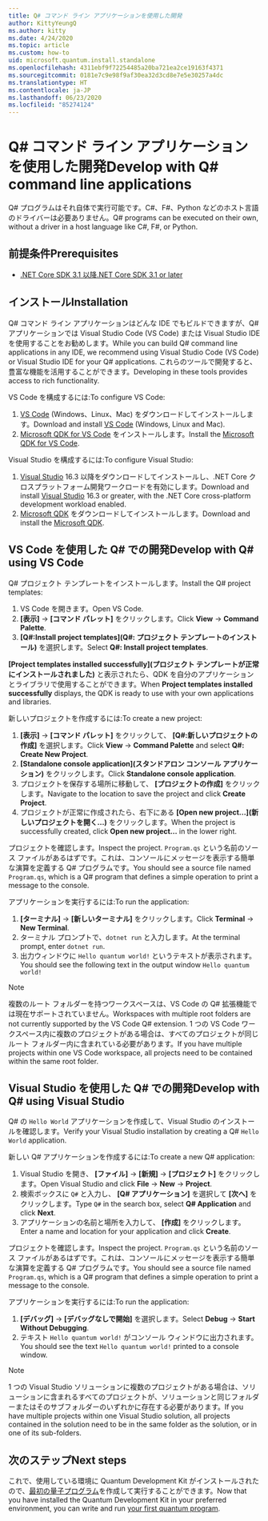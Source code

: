 ```yaml
---
title: Q# コマンド ライン アプリケーションを使用した開発
author: KittyYeungQ
ms.author: kitty
ms.date: 4/24/2020
ms.topic: article
ms.custom: how-to
uid: microsoft.quantum.install.standalone
ms.openlocfilehash: 4311ebf9f72254485a20ba721ea2ce19163f4371
ms.sourcegitcommit: 0181e7c9e98f9af30ea32d3cd8e7e5e30257a4dc
ms.translationtype: HT
ms.contentlocale: ja-JP
ms.lasthandoff: 06/23/2020
ms.locfileid: "85274124"
---
```

# <a name="develop-with-q-command-line-applications"></a><span data-ttu-id="a8ef9-102">Q# コマンド ライン アプリケーションを使用した開発</span><span class="sxs-lookup"><span data-stu-id="a8ef9-102">Develop with Q# command line applications</span></span>

<span data-ttu-id="a8ef9-103">Q# プログラムはそれ自体で実行可能です。C#、F#、Python などのホスト言語のドライバーは必要ありません。</span><span class="sxs-lookup"><span data-stu-id="a8ef9-103">Q# programs can be executed on their own, without a driver in a host language like C#, F#, or Python.</span></span>

## <a name="prerequisites"></a><span data-ttu-id="a8ef9-104">前提条件</span><span class="sxs-lookup"><span data-stu-id="a8ef9-104">Prerequisites</span></span>

- [<span data-ttu-id="a8ef9-105">.NET Core SDK 3.1 以降</span><span class="sxs-lookup"><span data-stu-id="a8ef9-105">.NET Core SDK 3.1 or later</span></span>](https://www.microsoft.com/net/download)

## <a name="installation"></a><span data-ttu-id="a8ef9-106">インストール</span><span class="sxs-lookup"><span data-stu-id="a8ef9-106">Installation</span></span>

<span data-ttu-id="a8ef9-107">Q# コマンド ライン アプリケーションはどんな IDE でもビルドできますが、Q# アプリケーションでは Visual Studio Code (VS Code) または Visual Studio IDE を使用することをお勧めします。</span><span class="sxs-lookup"><span data-stu-id="a8ef9-107">While you can build Q# command line applications in any IDE, we recommend using Visual Studio Code (VS Code) or Visual Studio IDE for your Q# applications.</span></span> <span data-ttu-id="a8ef9-108">これらのツールで開発すると、豊富な機能を活用することができます。</span><span class="sxs-lookup"><span data-stu-id="a8ef9-108">Developing in these tools provides access to rich functionality.</span></span>

<span data-ttu-id="a8ef9-109">VS Code を構成するには:</span><span class="sxs-lookup"><span data-stu-id="a8ef9-109">To configure VS Code:</span></span>

1. <span data-ttu-id="a8ef9-110">[VS Code](https://code.visualstudio.com/download) (Windows、Linux、Mac) をダウンロードしてインストールします。</span><span class="sxs-lookup"><span data-stu-id="a8ef9-110">Download and install [VS Code](https://code.visualstudio.com/download) (Windows, Linux and Mac).</span></span>
2. <span data-ttu-id="a8ef9-111">[Microsoft QDK for VS Code](https://marketplace.visualstudio.com/items?itemName=quantum.quantum-devkit-vscode) をインストールします。</span><span class="sxs-lookup"><span data-stu-id="a8ef9-111">Install the [Microsoft QDK for VS Code](https://marketplace.visualstudio.com/items?itemName=quantum.quantum-devkit-vscode).</span></span>

<span data-ttu-id="a8ef9-112">Visual Studio を構成するには:</span><span class="sxs-lookup"><span data-stu-id="a8ef9-112">To configure Visual Studio:</span></span>

1. <span data-ttu-id="a8ef9-113">[Visual Studio](https://visualstudio.microsoft.com/downloads/) 16.3 以降をダウンロードしてインストールし、.NET Core クロスプラットフォーム開発ワークロードを有効にします。</span><span class="sxs-lookup"><span data-stu-id="a8ef9-113">Download and install [Visual Studio](https://visualstudio.microsoft.com/downloads/) 16.3 or greater, with the .NET Core cross-platform development workload enabled.</span></span>
2. <span data-ttu-id="a8ef9-114">[Microsoft QDK](https://marketplace.visualstudio.com/items?itemName=quantum.DevKit) をダウンロードしてインストールします。</span><span class="sxs-lookup"><span data-stu-id="a8ef9-114">Download and install the [Microsoft QDK](https://marketplace.visualstudio.com/items?itemName=quantum.DevKit).</span></span>


## <a name="develop-with-q-using-vs-code"></a><span data-ttu-id="a8ef9-115">VS Code を使用した Q# での開発</span><span class="sxs-lookup"><span data-stu-id="a8ef9-115">Develop with Q# using VS Code</span></span>

<span data-ttu-id="a8ef9-116">Q# プロジェクト テンプレートをインストールします。</span><span class="sxs-lookup"><span data-stu-id="a8ef9-116">Install the Q# project templates:</span></span>

1. <span data-ttu-id="a8ef9-117">VS Code を開きます。</span><span class="sxs-lookup"><span data-stu-id="a8ef9-117">Open VS Code.</span></span>
2. <span data-ttu-id="a8ef9-118">**[表示]**  ->  **[コマンド パレット]** をクリックします。</span><span class="sxs-lookup"><span data-stu-id="a8ef9-118">Click **View** -> **Command Palette**.</span></span>
3. <span data-ttu-id="a8ef9-119">**[Q#:Install project templates]\(Q#: プロジェクト テンプレートのインストール\)** を選択します。</span><span class="sxs-lookup"><span data-stu-id="a8ef9-119">Select **Q#: Install project templates**.</span></span>

<span data-ttu-id="a8ef9-120">**[Project templates installed successfully]\(プロジェクト テンプレートが正常にインストールされました\)** と表示されたら、QDK を自分のアプリケーションとライブラリで使用することができます。</span><span class="sxs-lookup"><span data-stu-id="a8ef9-120">When **Project templates installed successfully** displays, the QDK is ready to use with your own applications and libraries.</span></span>

<span data-ttu-id="a8ef9-121">新しいプロジェクトを作成するには:</span><span class="sxs-lookup"><span data-stu-id="a8ef9-121">To create a new project:</span></span>

1. <span data-ttu-id="a8ef9-122">**[表示]**  ->  **[コマンド パレット]** をクリックして、 **[Q#:新しいプロジェクトの作成]** を選択します。</span><span class="sxs-lookup"><span data-stu-id="a8ef9-122">Click **View** -> **Command Palette** and select **Q#: Create New Project**.</span></span>
2. <span data-ttu-id="a8ef9-123">**[Standalone console application]\(スタンドアロン コンソール アプリケーション\)** をクリックします。</span><span class="sxs-lookup"><span data-stu-id="a8ef9-123">Click **Standalone console application**.</span></span>
3. <span data-ttu-id="a8ef9-124">プロジェクトを保存する場所に移動して、 **[プロジェクトの作成]** をクリックします。</span><span class="sxs-lookup"><span data-stu-id="a8ef9-124">Navigate to the location to save the project and click **Create Project**.</span></span>
4. <span data-ttu-id="a8ef9-125">プロジェクトが正常に作成されたら、右下にある **[Open new project...]\(新しいプロジェクトを開く...\)** をクリックします。</span><span class="sxs-lookup"><span data-stu-id="a8ef9-125">When the project is successfully created, click **Open new project...** in the lower right.</span></span>
        
<span data-ttu-id="a8ef9-126">プロジェクトを確認します。</span><span class="sxs-lookup"><span data-stu-id="a8ef9-126">Inspect the project.</span></span> <span data-ttu-id="a8ef9-127">`Program.qs` という名前のソース ファイルがあるはずです。これは、コンソールにメッセージを表示する簡単な演算を定義する Q# プログラムです。</span><span class="sxs-lookup"><span data-stu-id="a8ef9-127">You should see a source file named `Program.qs`, which is a Q# program that defines a simple operation to print a message to the console.</span></span>

<span data-ttu-id="a8ef9-128">アプリケーションを実行するには:</span><span class="sxs-lookup"><span data-stu-id="a8ef9-128">To run the application:</span></span>
1. <span data-ttu-id="a8ef9-129">**[ターミナル]**  ->  **[新しいターミナル]** をクリックします。</span><span class="sxs-lookup"><span data-stu-id="a8ef9-129">Click **Terminal** -> **New Terminal**.</span></span>
2. <span data-ttu-id="a8ef9-130">ターミナル プロンプトで、`dotnet run` と入力します。</span><span class="sxs-lookup"><span data-stu-id="a8ef9-130">At the terminal prompt, enter `dotnet run`.</span></span>
3. <span data-ttu-id="a8ef9-131">出力ウィンドウに `Hello quantum world!` というテキストが表示されます。</span><span class="sxs-lookup"><span data-stu-id="a8ef9-131">You should see the following text in the output window `Hello quantum world!`</span></span>


> [!NOTE]
> <span data-ttu-id="a8ef9-132">複数のルート フォルダーを持つワークスペースは、VS Code の Q# 拡張機能では現在サポートされていません。</span><span class="sxs-lookup"><span data-stu-id="a8ef9-132">Workspaces with multiple root folders are not currently supported by the VS Code Q# extension.</span></span> <span data-ttu-id="a8ef9-133">1 つの VS Code ワークスペース内に複数のプロジェクトがある場合は、すべてのプロジェクトが同じルート フォルダー内に含まれている必要があります。</span><span class="sxs-lookup"><span data-stu-id="a8ef9-133">If you have multiple projects within one VS Code workspace, all projects need to be contained within the same root folder.</span></span>

## <a name="develop-with-q-using-visual-studio"></a><span data-ttu-id="a8ef9-134">Visual Studio を使用した Q# での開発</span><span class="sxs-lookup"><span data-stu-id="a8ef9-134">Develop with Q# using Visual Studio</span></span>

<span data-ttu-id="a8ef9-135">Q# の `Hello World` アプリケーションを作成して、Visual Studio のインストールを確認します。</span><span class="sxs-lookup"><span data-stu-id="a8ef9-135">Verify your Visual Studio installation by creating a Q# `Hello World` application.</span></span>

<span data-ttu-id="a8ef9-136">新しい Q# アプリケーションを作成するには:</span><span class="sxs-lookup"><span data-stu-id="a8ef9-136">To create a new Q# application:</span></span>
1. <span data-ttu-id="a8ef9-137">Visual Studio を開き、 **[ファイル]**  ->  **[新規]**  ->  **[プロジェクト]** をクリックします。</span><span class="sxs-lookup"><span data-stu-id="a8ef9-137">Open Visual Studio and click **File** -> **New** -> **Project**.</span></span>
2. <span data-ttu-id="a8ef9-138">検索ボックスに `Q#` と入力し、 **[Q# アプリケーション]** を選択して **[次へ]** をクリックします。</span><span class="sxs-lookup"><span data-stu-id="a8ef9-138">Type `Q#` in the search box, select **Q# Application** and click **Next**.</span></span>
3. <span data-ttu-id="a8ef9-139">アプリケーションの名前と場所を入力して、 **[作成]** をクリックします。</span><span class="sxs-lookup"><span data-stu-id="a8ef9-139">Enter a name and location for your application and click **Create**.</span></span>


<span data-ttu-id="a8ef9-140">プロジェクトを確認します。</span><span class="sxs-lookup"><span data-stu-id="a8ef9-140">Inspect the project.</span></span> <span data-ttu-id="a8ef9-141">`Program.qs` という名前のソース ファイルがあるはずです。これは、コンソールにメッセージを表示する簡単な演算を定義する Q# プログラムです。</span><span class="sxs-lookup"><span data-stu-id="a8ef9-141">You should see a source file named `Program.qs`, which is a Q# program that defines a simple operation to print a message to the console.</span></span>

<span data-ttu-id="a8ef9-142">アプリケーションを実行するには:</span><span class="sxs-lookup"><span data-stu-id="a8ef9-142">To run the application:</span></span>
1. <span data-ttu-id="a8ef9-143">**[デバッグ]**  ->  **[デバッグなしで開始]** を選択します。</span><span class="sxs-lookup"><span data-stu-id="a8ef9-143">Select **Debug** -> **Start Without Debugging**.</span></span>
2. <span data-ttu-id="a8ef9-144">テキスト `Hello quantum world!` がコンソール ウィンドウに出力されます。</span><span class="sxs-lookup"><span data-stu-id="a8ef9-144">You should see the text `Hello quantum world!` printed to a console window.</span></span>

> [!NOTE]
> <span data-ttu-id="a8ef9-145">1 つの Visual Studio ソリューションに複数のプロジェクトがある場合は、ソリューションに含まれるすべてのプロジェクトが、ソリューションと同じフォルダーまたはそのサブフォルダーのいずれかに存在する必要があります。</span><span class="sxs-lookup"><span data-stu-id="a8ef9-145">If you have multiple projects within one Visual Studio solution, all projects contained in the solution need to be in the same folder as the solution, or in one of its sub-folders.</span></span>  


## <a name="next-steps"></a><span data-ttu-id="a8ef9-146">次のステップ</span><span class="sxs-lookup"><span data-stu-id="a8ef9-146">Next steps</span></span>

<span data-ttu-id="a8ef9-147">これで、使用している環境に Quantum Development Kit がインストールされたので、[最初の量子プログラム](xref:microsoft.quantum.quickstarts.qrng)を作成して実行することができます。</span><span class="sxs-lookup"><span data-stu-id="a8ef9-147">Now that you have installed the Quantum Development Kit in your preferred environment, you can write and run [your first quantum program](xref:microsoft.quantum.quickstarts.qrng).</span></span>
